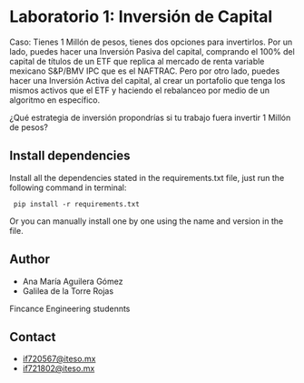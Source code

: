 # Laboratorio 1: Inversión de Capital
Caso: Tienes 1 Millón de pesos, tienes dos opciones para invertirlos. Por un lado, puedes hacer una Inversión Pasiva del capital, comprando el 100% del capital de títulos de un ETF que replica al mercado de renta variable mexicano S&P/BMV IPC que es el NAFTRAC. Pero por otro lado, puedes hacer una Inversión Activa del capital, al crear un portafolio que tenga los mismos activos que el ETF y haciendo el rebalanceo por medio de un algoritmo en específico.

¿Qué estrategia de inversión propondrías si tu trabajo fuera invertir 1 Millón de pesos?

## Install dependencies
Install all the dependencies stated in the requirements.txt file, just run the following command in terminal:

     pip install -r requirements.txt
Or you can manually install one by one using the name and version in the file.

## Author
- Ana María Aguilera Gómez
- Galilea de la Torre Rojas

Fincance Engineering studennts

## Contact
- if720567@iteso.mx
- if721802@iteso.mx
